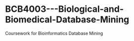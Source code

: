 # BCB4003---Biological-and-Biomedical-Database-Mining
Coursework for Bioinformatics Database Mining
